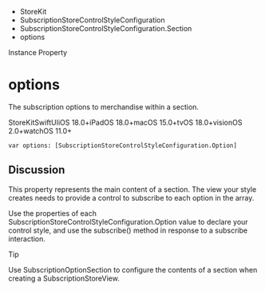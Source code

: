 

- StoreKit
- SubscriptionStoreControlStyleConfiguration
- SubscriptionStoreControlStyleConfiguration.Section
-  options 

Instance Property

# options

The subscription options to merchandise within a section.

StoreKitSwiftUIiOS 18.0+iPadOS 18.0+macOS 15.0+tvOS 18.0+visionOS 2.0+watchOS 11.0+

``` source
var options: [SubscriptionStoreControlStyleConfiguration.Option]
```

## Discussion

This property represents the main content of a section. The view your style creates needs to provide a control to subscribe to each option in the array.

Use the properties of each SubscriptionStoreControlStyleConfiguration.Option value to declare your control style, and use the subscribe() method in response to a subscribe interaction.

Tip

Use SubscriptionOptionSection to configure the contents of a section when creating a SubscriptionStoreView.

